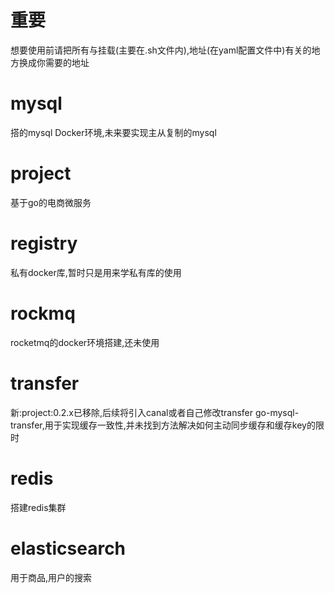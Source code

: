 # 重要
想要使用前请把所有与挂载(主要在.sh文件内),地址(在yaml配置文件中)有关的地方换成你需要的地址


# mysql
搭的mysql Docker环境,未来要实现主从复制的mysql
# project
基于go的电商微服务
# registry
私有docker库,暂时只是用来学私有库的使用
# rockmq
rocketmq的docker环境搭建,还未使用
# transfer
新:project:0.2.x已移除,后续将引入canal或者自己修改transfer
go-mysql-transfer,用于实现缓存一致性,并未找到方法解决如何主动同步缓存和缓存key的限时
# redis
搭建redis集群
# elasticsearch
用于商品,用户的搜索

